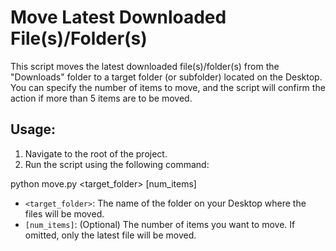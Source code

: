 # Move Latest Downloaded File(s)/Folder(s)

This script moves the latest downloaded file(s)/folder(s) from the "Downloads" folder to a target folder (or subfolder) located on the Desktop. You can specify the number of items to move, and the script will confirm the action if more than 5 items are to be moved.

## Usage:

1. Navigate to the root of the project.
2. Run the script using the following command:

python move.py <target_folder> [num_items]

- `<target_folder>`: The name of the folder on your Desktop where the files will be moved. 
- `[num_items]`: (Optional) The number of items you want to move. If omitted, only the latest file will be moved. 


